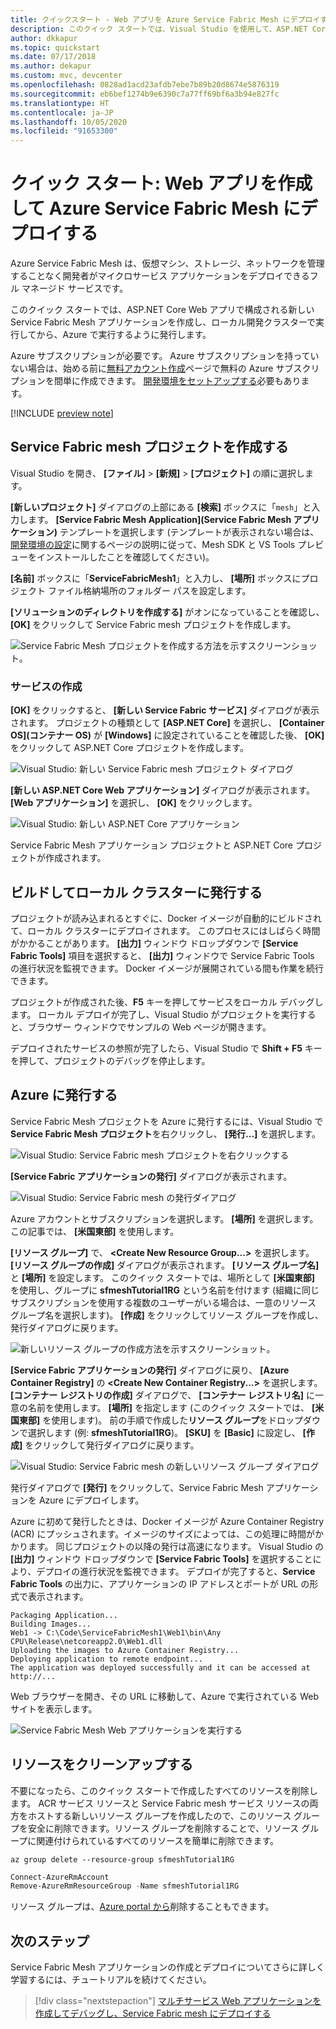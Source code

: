 ```yaml
---
title: クイックスタート - Web アプリを Azure Service Fabric Mesh にデプロイする
description: このクイック スタートでは、Visual Studio を使用して、ASP.NET Core Web サイトを作成し、Azure Service Fabric Mesh に発行する方法を示します。
author: dkkapur
ms.topic: quickstart
ms.date: 07/17/2018
ms.author: dekapur
ms.custom: mvc, devcenter
ms.openlocfilehash: 0828ad1acd23afdb7ebe7b89b20d8674e5876319
ms.sourcegitcommit: eb6bef1274b9e6390c7a77ff69bf6a3b94e827fc
ms.translationtype: HT
ms.contentlocale: ja-JP
ms.lasthandoff: 10/05/2020
ms.locfileid: "91653300"
---
```

# <a name="quickstart-create-and-deploy-a-web-app-to-azure-service-fabric-mesh"></a>クイック スタート: Web アプリを作成して Azure Service Fabric Mesh にデプロイする

Azure Service Fabric Mesh は、仮想マシン、ストレージ、ネットワークを管理することなく開発者がマイクロサービス アプリケーションをデプロイできるフル マネージド サービスです。

このクイック スタートでは、ASP.NET Core Web アプリで構成される新しい Service Fabric Mesh アプリケーションを作成し、ローカル開発クラスターで実行してから、Azure で実行するように発行します。

Azure サブスクリプションが必要です。 Azure サブスクリプションを持っていない場合は、始める前に[無料アカウント作成](https://azure.microsoft.com/free/)ページで無料の Azure サブスクリプションを間単に作成できます。 [開発環境をセットアップする](service-fabric-mesh-howto-setup-developer-environment-sdk.md)必要もあります。

[!INCLUDE [preview note](./includes/include-preview-note.md)]

## <a name="create-a-service-fabric-mesh-project"></a>Service Fabric mesh プロジェクトを作成する

Visual Studio を開き、 **[ファイル]**  >  **[新規]**  >  **[プロジェクト]** の順に選択します。

**[新しいプロジェクト]** ダイアログの上部にある **[検索]** ボックスに「`mesh`」と入力します。 **[Service Fabric Mesh Application]\(Service Fabric Mesh アプリケーション\)** テンプレートを選択します (テンプレートが表示されない場合は、[開発環境の設定](service-fabric-mesh-howto-setup-developer-environment-sdk.md)に関するページの説明に従って、Mesh SDK と VS Tools プレビューをインストールしたことを確認してください)。 

**[名前]** ボックスに「**ServiceFabricMesh1**」と入力し、 **[場所]** ボックスにプロジェクト ファイル格納場所のフォルダー パスを設定します。

**[ソリューションのディレクトリを作成する]** がオンになっていることを確認し、 **[OK]** をクリックして Service Fabric mesh プロジェクトを作成します。

![Service Fabric Mesh プロジェクトを作成する方法を示すスクリーンショット。](media/service-fabric-mesh-quickstart-dotnet-core/visual-studio-new-project.png)

### <a name="create-a-service"></a>サービスの作成

**[OK]** をクリックすると、 **[新しい Service Fabric サービス]** ダイアログが表示されます。 プロジェクトの種類として **[ASP.NET Core]** を選択し、 **[Container OS]\(コンテナー OS\)** が **[Windows]** に設定されていることを確認した後、 **[OK]** をクリックして ASP.NET Core プロジェクトを作成します。 

![Visual Studio: 新しい Service Fabric mesh プロジェクト ダイアログ](media/service-fabric-mesh-quickstart-dotnet-core/visual-studio-new-service-fabric-service.png)

**[新しい ASP.NET Core Web アプリケーション]** ダイアログが表示されます。 **[Web アプリケーション]** を選択し、 **[OK]** をクリックします。

![Visual Studio: 新しい ASP.NET Core アプリケーション](media/service-fabric-mesh-quickstart-dotnet-core/visual-studio-new-aspnetcore-app.png)

Service Fabric Mesh アプリケーション プロジェクトと ASP.NET Core プロジェクトが作成されます。

## <a name="build-and-publish-to-your-local-cluster"></a>ビルドしてローカル クラスターに発行する

プロジェクトが読み込まれるとすぐに、Docker イメージが自動的にビルドされて、ローカル クラスターにデプロイされます。 このプロセスにはしばらく時間がかかることがあります。 **[出力]** ウィンドウ ドロップダウンで **[Service Fabric Tools]** 項目を選択すると、 **[出力]** ウィンドウで Service Fabric Tools の進行状況を監視できます。 Docker イメージが展開されている間も作業を続行できます。

プロジェクトが作成された後、**F5** キーを押してサービスをローカル デバッグします。 ローカル デプロイが完了し、Visual Studio がプロジェクトを実行すると、ブラウザー ウィンドウでサンプルの Web ページが開きます。

デプロイされたサービスの参照が完了したら、Visual Studio で **Shift + F5** キーを押して、プロジェクトのデバッグを停止します。

## <a name="publish-to-azure"></a>Azure に発行する

Service Fabric Mesh プロジェクトを Azure に発行するには、Visual Studio で **Service Fabric Mesh プロジェクト**を右クリックし、 **[発行...]** を選択します。

![Visual Studio: Service Fabric mesh プロジェクトを右クリックする](media/service-fabric-mesh-quickstart-dotnet-core/visual-studio-right-click-publish.png)

**[Service Fabric アプリケーションの発行]** ダイアログが表示されます。

![Visual Studio: Service Fabric mesh の発行ダイアログ](media/service-fabric-mesh-quickstart-dotnet-core/visual-studio-publish-dialog.png)

Azure アカウントとサブスクリプションを選択します。 **[場所]** を選択します。 この記事では、 **[米国東部]** を使用します。

**[リソース グループ]** で、 **\<Create New Resource Group...>** を選択します。 **[リソース グループの作成]** ダイアログが表示されます。 **[リソース グループ名]** と **[場所]** を設定します。  このクイック スタートでは、場所として **[米国東部]** を使用し、グループに **sfmeshTutorial1RG** という名前を付けます (組織に同じサブスクリプションを使用する複数のユーザーがいる場合は、一意のリソース グループ名を選択します)。  **[作成]** をクリックしてリソース グループを作成し、発行ダイアログに戻ります。

![新しいリソース グループの作成方法を示すスクリーンショット。](media/service-fabric-mesh-quickstart-dotnet-core/visual-studio-publish-new-resource-group-dialog.png)

**[Service Fabric アプリケーションの発行]** ダイアログに戻り、 **[Azure Container Registry]** の **\<Create New Container Registry...>** を選択します。 **[コンテナー レジストリの作成]** ダイアログで、 **[コンテナー レジストリ名]** に一意の名前を使用します。 **[場所]** を指定します (このクイック スタートでは、 **[米国東部]** を使用します)。 前の手順で作成した**リソース グループ**をドロップダウンで選択します (例: **sfmeshTutorial1RG**)。 **[SKU]** を **[Basic]** に設定し、 **[作成]** をクリックして発行ダイアログに戻ります。

![Visual Studio: Service Fabric mesh の新しいリソース グループ ダイアログ](media/service-fabric-mesh-quickstart-dotnet-core/visual-studio-publish-new-container-registry-dialog.png)

発行ダイアログで **[発行]** をクリックして、Service Fabric Mesh アプリケーションを Azure にデプロイします。

Azure に初めて発行したときは、Docker イメージが Azure Container Registry (ACR) にプッシュされます。イメージのサイズによっては、この処理に時間がかかります。 同じプロジェクトの以降の発行は高速になります。 Visual Studio の **[出力]** ウィンドウ ドロップダウンで **[Service Fabric Tools]** を選択することにより、デプロイの進行状況を監視できます。 デプロイが完了すると、**Service Fabric Tools** の出力に、アプリケーションの IP アドレスとポートが URL の形式で表示されます。

```
Packaging Application...
Building Images...
Web1 -> C:\Code\ServiceFabricMesh1\Web1\bin\Any CPU\Release\netcoreapp2.0\Web1.dll
Uploading the images to Azure Container Registry...
Deploying application to remote endpoint...
The application was deployed successfully and it can be accessed at http://...
```

Web ブラウザーを開き、その URL に移動して、Azure で実行されている Web サイトを表示します。

![Service Fabric Mesh Web アプリケーションを実行する](media/service-fabric-mesh-tutorial-deploy-dotnetcore/deployed-web-project.png)

## <a name="clean-up-resources"></a>リソースをクリーンアップする

不要になったら、このクイック スタートで作成したすべてのリソースを削除します。 ACR サービス リソースと Service Fabric mesh サービス リソースの両方をホストする新しいリソース グループを作成したので、このリソース グループを安全に削除できます。リソース グループを削除することで、リソース グループに関連付けられているすべてのリソースを簡単に削除できます。

```azurecli
az group delete --resource-group sfmeshTutorial1RG
```

```powershell
Connect-AzureRmAccount
Remove-AzureRmResourceGroup -Name sfmeshTutorial1RG
```

リソース グループは、[Azure portal から](https://portal.azure.com)削除することもできます。

## <a name="next-steps"></a>次のステップ

Service Fabric Mesh アプリケーションの作成とデプロイについてさらに詳しく学習するには、チュートリアルを続けてください。
> [!div class="nextstepaction"]
> [マルチサービス Web アプリケーションを作成してデバッグし、Service Fabric mesh にデプロイする](service-fabric-mesh-tutorial-create-dotnetcore.md)
